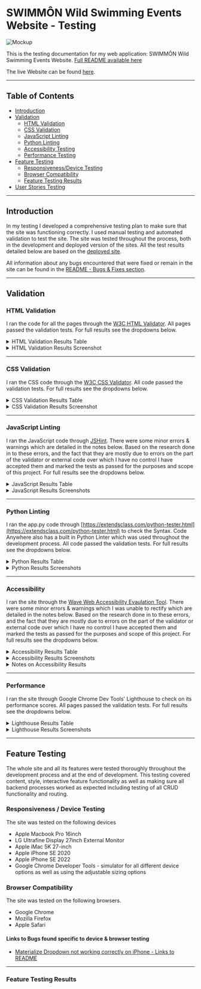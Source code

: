 # SWIMMÔN Wild Swimming Events Website - Testing

![Mockup]()

This is the testing documentation for my web application: SWIMMÔN Wild Swimming Events Website. [Full README available here](README.md) 


The live Website can be found [here](https://swim-mon.herokuapp.com/).

---

## Table of Contents

- [Introduction](#introduction)
- [Validation](#validation)
    - [HTML Validation](#html-validation)
    - [CSS Validation](#css-validation)
    - [JavaScript Linting](#javascript-linting)
    - [Python Linting](#python-linting)
    - [Accessibility Testing](#accessibility)
    - [Performance Testing](#performance)
- [Feature Testing](#feature-testing)
    - [Responsiveness/Device Testing](#responsiveness--device-testing)
    - [Browser Compatibility](#browser-compatibility)
    - [Feature Testing Results](#feature-testing-results)
- [User Stories Testing]()



---


## Introduction

In my testing I developed a comprehensive testing plan to make sure that the site was functioning correctly. I used manual testing and automated validation to test the site. The site was tested throughout the process, both in the development and deployed version of the sites. All the test results detailed below are based on the [deployed site](https://emmahewson.github.io/mp2_travel_quiz/).

All information about any bugs encountered that were fixed or remain in the site can be found in the [README - Bugs & Fixes section](README.md/#bugs--fixes).

- - -


## Validation

### HTML Validation

I ran the code for all the pages through the [W3C HTML Validator](https://validator.w3.org/nu/). All pages passed the validation tests. For full results see the dropdowns below.


<details><summary>HTML Validation Results Table</summary>

| **Feature**      | **Expected Outcome**                  | **Test Performed**                            | **Result**                                                                                                | **Pass / Fail** |
|------------------|---------------------------------------|-----------------------------------------------|-----------------------------------------------------------------------------------------------------------|-----------------|
| HOME             | Page passes validation with no errors | Ran page through https://validator.w3.org/nu/ | 1 error - fix - type attribute removed from JavaScript Materialize script tag                             | PASS            |
| JOIN             | Page passes validation with no errors | Ran page through https://validator.w3.org/nu/ | No errors                                                                                                 | PASS            |
| SIGN IN          | Page passes validation with no errors | Ran page through https://validator.w3.org/nu/ | No errors                                                                                                 | PASS            |
| EVENTS           | Page passes validation with no errors | Ran page through https://validator.w3.org/nu/ | No errors                                                                                                 | PASS            |
| EVENT            | Page passes validation with no errors | Ran page through https://validator.w3.org/nu/ | No errors                                                                                                 | PASS            |
| ADD EVENT        | Page passes validation with no errors | Ran page through https://validator.w3.org/nu/ | No errors                                                                                                 | PASS            |
| EDIT EVENT       | Page passes validation with no errors | Ran page through https://validator.w3.org/nu/ | No errors                                                                                                 | PASS            |
| PROFILE          | Page passes validation with no errors | Ran page through https://validator.w3.org/nu/ | No errors                                                                                                 | PASS            |
| LOCATION         | Page passes validation with no errors | Ran page through https://validator.w3.org/nu/ | No errors                                                                                                 | PASS            |
| MANAGE LOCATIONS | Page passes validation with no errors | Ran page through https://validator.w3.org/nu/ | No errors                                                                                                 | PASS            |
| ADD LOCATION     | Page passes validation with no errors | Ran page through https://validator.w3.org/nu/ | Errors - stray </div> tag (removed) & character ref not closed with semi-colon (added). No errors remain. | PASS            |
| EDIT LOCATION    | Page passes validation with no errors | Ran page through https://validator.w3.org/nu/ | Errors - stray </div> tag (removed) & character ref not closed with semi-colon (added). No errors remain. | PASS            |
| 404              | Page passes validation with no errors | Ran page through https://validator.w3.org/nu/ | No errors                                                                                                 | PASS            |
| 413              | Page passes validation with no errors | Ran page through https://validator.w3.org/nu/ | No errors                                                                                                 | PASS            |
| 415              | Page passes validation with no errors | Ran page through https://validator.w3.org/nu/ | No errors                                                                                                 | PASS            |
| 500              | Page passes validation with no errors | Ran page through https://validator.w3.org/nu/ | No errors                                                                                                 | PASS            |


</details>


<details><summary>HTML Validation Results Screenshot</summary>

<img src="">

_Due to the site having user authentication & log in as well as using Jinja templating to build the page I had to test the HTML using the validator's text-input. Therefore all the results images look identical. Above is a sample of what all the results looked like._

</details>


- - -


### CSS Validation

I ran the CSS code through the [W3C CSS Validator](https://jigsaw.w3.org/css-validator/#validate_by_input). All code passed the validation tests. For full results see the dropdowns below.


<details><summary>CSS Validation Results Table</summary>

| **Feature**    | **Expected Outcome**                  | **Test Performed**                                   | **Result**                                                                                                              | **Pass / Fail** |
|----------------|---------------------------------------|------------------------------------------------------|-------------------------------------------------------------------------------------------------------------------------|-----------------|
| CSS Validation | Page passes validation with no errors | Ran CSS through https://jigsaw.w3.org/css-validator/ | Error on transform value on location picker map transition. Adjustments made to transform values (changed from % value to decimal) and CSS passed with no errors. | PASS            |


</details>


<details><summary>CSS Validation Results Screenshot</summary>

<img src="">

</details>


- - -

### JavaScript Linting

I ran the JavaScript code through [JSHint](https://jshint.com/). There were some minor errors & warnings which are detailed in the notes below. Based on the research done in to these errors, and the fact that they are mostly due to errors on the part of the validator or external code over which I have no control I have accepted them and marked the tests as passed for the purposes and scope of this project. For full results see the dropdowns below.


<details><summary>JavaScript Results Table</summary>

| **Feature**        | **Expected Outcome**                  | **Test Performed**                         | **Result**                                                                                                                          | **Pass / Fail** |
|--------------------|---------------------------------------|--------------------------------------------|-------------------------------------------------------------------------------------------------------------------------------------|-----------------|
| back.js            | Page passes validation with no errors | Ran JavaScript through https://jshint.com/ | Minor errors including missing semi-colons and undeclared variables. All fixed. No errors remaining                                 | PASS            |
| event-form.js      | Page passes validation with no errors | Ran JavaScript through https://jshint.com/ | Minor errors including missing semi-colons and undeclared variables. All fixed. No errors remaining                                 | PASS            |
| file-validation.js | Page passes validation with no errors | Ran JavaScript through https://jshint.com/ | Minor errors including missing semi-colons. All fixed. No errors remaining                                                          | PASS            |
| map-event.js       | Page passes validation with no errors | Ran JavaScript through https://jshint.com/ | Warnings about undefined/unused variables - all are called elsewhere by Google Maps API. No other errors.                           | PASS            |
| map-location.js    | Page passes validation with no errors | Ran JavaScript through https://jshint.com/ | Warnings about undefined/unused variables - all are called elsewhere by Google Maps API. No other errors.                           | PASS            |
| map-picker.js      | Page passes validation with no errors | Ran JavaScript through https://jshint.com/ | Fixed 1 spelling mistake. Warnings about undefined/unused variables - all are called elsewhere by Google Maps API. No other errors. | PASS            |
| map.js             | Page passes validation with no errors | Ran JavaScript through https://jshint.com/ | Warnings about undefined/unused variables - all are called elsewhere by Google Maps API. No other errors.                           | PASS            |
| popover.js         | Page passes validation with no errors | Ran JavaScript through https://jshint.com/ | Fixed 1 missing semi-colon. No errors remaining.                                                                                    | PASS            |
| script.js          | Page passes validation with no errors | Ran JavaScript through https://jshint.com/ | Fixed 1 missing semi-colon. No errors remaining.                                                                                    | PASS            |
| scroll-top.js      | Page passes validation with no errors | Ran JavaScript through https://jshint.com/ | Fixed 2 semi-colons. No errors remaining.                                                                                           | PASS            |
| search.js          | Page passes validation with no errors | Ran JavaScript through https://jshint.com/ | Minor errors including missing semi-colons and undeclared variables. All fixed. No errors remaining                                 | PASS            |


</details>


<details><summary>JavaScript Results Screenshots</summary>



</details>


- - -

### Python Linting

I ran the app.py code through [https://extendsclass.com/python-tester.html](https://extendsclass.com/python-tester.html) to check the Syntax. Code Anywhere also has a built in Python Linter which was used throughout the development process. All code passed the validation tests. For full results see the dropdowns below.


<details><summary>Python Results Table</summary>

| **Feature**    | **Expected Outcome**       | **Test Performed**                                             | **Result**                 | **Pass / Fail** |
|----------------|----------------------------|----------------------------------------------------------------|----------------------------|-----------------|
| Python Linting | Code passes with no errors | Ran app.py through https://extendsclass.com/python-tester.html | Code passes with no errors | PASS            |


</details>


<details><summary>Python Results Screenshots</summary>

<img src="">

</details>


- - -


### Accessibility

I ran the site through the [Wave Web Accessibility Evaulation Tool](https://wave.webaim.org/). There were some minor errors & warnings which I was unable to rectify which are detailed in the notes below. Based on the research done in to these errors, and the fact that they are mostly due to errors on the part of the validator or external code over which I have no control I have accepted them and marked the tests as passed for the purposes and scope of this project. For full results see the dropdowns below.


<details><summary>Accessibility Results Table</summary>

| **Feature**      | **Expected Outcome**                  | **Test Performed**                        | **Results - Fixed**                                                                                                                                | **Results - issues remaining (see notes)**                                   | **Pass / Fail** |
|------------------|---------------------------------------|-------------------------------------------|----------------------------------------------------------------------------------------------------------------------------------------------------|------------------------------------------------------------------------------|-----------------|
| HOME             | Page passes validation with no errors | Ran page through https://wave.webaim.org/ | Contrast error (increased contrast of pink elements across site)                                                                                   | Recurring warnings. Map errors/warnings.                                     | PASS            |
| JOIN             | Page passes validation with no errors | Ran page through https://wave.webaim.org/ | No Errors                                                                                                                                          | Recurring warnings.                                                          | PASS            |
| SIGN IN          | Page passes validation with no errors | Ran page through https://wave.webaim.org/ | No Errors                                                                                                                                          | Recurring warnings.                                                          | PASS            |
| EVENTS           | Page passes validation with no errors | Ran page through https://wave.webaim.org/ | Contrast errors: increased contrast of edit/delete buttons across site. Same-page link warnings on modal close: replaced a element with p element. | Recurring warnings.                                                          | PASS            |
| EVENT            | Page passes validation with no errors | Ran page through https://wave.webaim.org/ | Warning - suspicious alt text: removed 'image of' text in alt description                                                                          | Recurring warnings. Map errors/warnings.                                     | PASS            |
| ADD EVENT        | Page passes validation with no errors | Ran page through https://wave.webaim.org/ | Timepicker empty button error:  reinstated clear button                                                                                            | Recurring warnings.  Dropdown select menu label error. Datepicker Tab index. | PASS            |
| EDIT EVENT       | Page passes validation with no errors | Ran page through https://wave.webaim.org/ | Timepicker empty button error:  reinstated clear button                                                                                            | Recurring warnings. Dropdown select menu label error. Datepicker Tab index.  | PASS            |
| PROFILE          | Page passes validation with no errors | Ran page through https://wave.webaim.org/ | Empty link on cards: added sr-only text to empty links. Warning - suspicious alt text: removed 'image of' text in alt description.                 | Recurring warnings.                                                          | PASS            |
| LOCATION         | Page passes validation with no errors | Ran page through https://wave.webaim.org/ | Empty link on cards: added sr-only text to empty links. Warning - suspicious alt text: removed 'image of' text in alt description.                 | Recurring warnings. Map errors/warnings.                                     | PASS            |
| MANAGE LOCATIONS | Page passes validation with no errors | Ran page through https://wave.webaim.org/ | Empty link on cards: added sr-only text to empty links. Warning - suspicious alt text: removed 'image of' text in alt description.                 | Recurring warnings.                                                          | PASS            |
| ADD LOCATION     | Page passes validation with no errors | Ran page through https://wave.webaim.org/ | N/A                                                                                                                                                | Recurring warnings. Map errors/warnings.                                     | PASS            |
| EDIT LOCATION    | Page passes validation with no errors | Ran page through https://wave.webaim.org/ | N/a                                                                                                                                                | Recurring warnings. Map errors/warnings.                                     | PASS            |
| Error Pages x4   | Pages pass validation with no errors  | Ran page through https://wave.webaim.org/ | No Errors                                                                                                                                          | Recurring warnings.                                                          | PASS            |


</details>


<details><summary>Accessibility Results Screenshots</summary>

</details>




<details><summary>Notes on Accessibility Results</summary>

There were a number of errors and warnings highlighted by the validation process. Many of these I was able to fix and the details of those are in the table. However a number of these were issues stemming from either Materialize or from Google Maps API which I have been unable to remedy as these are external resources. There were also a couple of recurring warnings which I was able to safely disregard.

__Recurring Warnings__

Wave threw up a couple of minor warnings on every page which linked to to the nav & the footer:
- Underlined Text: the email link in the footer threw up a warning that underlined text indicated a link, however as this text was in fact a link no warning was necessary and I disregarded it.
- Redundant Link: a warning about 2 adjacent items in the nav link going to the same place, in this case the logo and the first nav item, as this was my intention I disregarded this warning.


__Google Map Errors/Warnings__

Google Maps threw up a number of errors and warnings in the accessibility checks. These were:
- Error - Image map area missing alternative text:
    - I researched what was causing this and it is a consistent error on Google Maps that has no known fix that wouldn't in fact make the map less accessible. Because of this I have left the site as it is and the accessibility flagged error remains. More information here: https://stackoverflow.com/questions/59326196/google-map-missing-alt-of-image-causing-lower-accessibility
- Warnings - various, including orphaned form label, very small text, redundant title text, layout table
    - I am unable to make any changes to counteract these warnings as they all relate to Google Maps' own styling and layout and as they are only warnings and not errors I have left the map as it is.

__Error: Label for Dropdown Menu on Forms__

On the forms containing dropdown menus Wave threw up an error about there not being an associated label for the input. However I had included a label with a matching 'for' attribute. Looking in to this problem further I discovered that the issue was caused by the Materialize JavaScript code creating a new input element when it populated the dropdown. Unfortunately in order to fix this I would have to re-write the entire code for the dropdown from scratch and so I was unable to fix this error. [See Bug 13 - No label for select dropdown menus on forms - Links to README](README.md/#13-accessibility---no-label-for-select-dropdown-menus-on-forms)

__Datepicker Tab Index__

The Materialize Datepicker has a tab index which threw a warning on Wave. However as this was a warning and not an error I decided to leave it as it was rather than trying to rebuild the whole Datepicker.

</details>


- - -


### Performance

I ran the site through Google Chrome Dev Tools' Lighthouse to check on its performance scores. All pages passed the validation tests. For full results see the dropdowns below.


<details><summary>Lighthouse Results Table</summary>

| **Feature**      | **Expected Outcome**                                                | **Test Performed**                                 | **Result**     | **Pass / Fail** |
|------------------|---------------------------------------------------------------------|----------------------------------------------------|----------------|-----------------|
| HOME             | Page get acceptable performance scores with no major flagged issues | Ran page through Chrome Dev Tools Lighthouse tests | All scores 90+ | PASS            |
| JOIN             | Page get acceptable performance scores with no major flagged issues | Ran page through Chrome Dev Tools Lighthouse tests | All scores 90+ | PASS            |
| SIGN IN          | Page get acceptable performance scores with no major flagged issues | Ran page through Chrome Dev Tools Lighthouse tests | All scores 90+ | PASS            |
| EVENTS           | Page get acceptable performance scores with no major flagged issues | Ran page through Chrome Dev Tools Lighthouse tests | All scores 90+ | PASS            |
| EVENT            | Page get acceptable performance scores with no major flagged issues | Ran page through Chrome Dev Tools Lighthouse tests | All scores 90+ | PASS            |
| ADD EVENT        | Page get acceptable performance scores with no major flagged issues | Ran page through Chrome Dev Tools Lighthouse tests | All scores 90+ | PASS            |
| EDIT EVENT       | Page get acceptable performance scores with no major flagged issues | Ran page through Chrome Dev Tools Lighthouse tests | All scores 90+ | PASS            |
| PROFILE          | Page get acceptable performance scores with no major flagged issues | Ran page through Chrome Dev Tools Lighthouse tests | All scores 90+ | PASS            |
| LOCATION         | Page get acceptable performance scores with no major flagged issues | Ran page through Chrome Dev Tools Lighthouse tests | All scores 90+ | PASS            |
| MANAGE LOCATIONS | Page get acceptable performance scores with no major flagged issues | Ran page through Chrome Dev Tools Lighthouse tests | All scores 90+ | PASS            |
| ADD LOCATION     | Page get acceptable performance scores with no major flagged issues | Ran page through Chrome Dev Tools Lighthouse tests | All scores 90+ | PASS            |
| EDIT LOCATION    | Page get acceptable performance scores with no major flagged issues | Ran page through Chrome Dev Tools Lighthouse tests | All scores 90+ | PASS            |


</details>


<details><summary>Lighthouse Results Screenshots</summary>



</details>


- - -

## Feature Testing

The whole site and all its features were tested thoroughly throughout the development process and at the end of development. This testing covered content, style, interactive feature functionality as well as making sure all backend processes worked as expected including testing of all CRUD functionality and routing.

### **Responsiveness / Device Testing**

The site was tested on the following devices
* Apple Macbook Pro 16inch
* LG Ultrafine Display 27inch External Monitor
* Apple iMac 5K 27-inch
* Apple iPhone SE 2020
* Apple iPhone SE 2022
* Google Chrome Developer Tools - simulator for all different device options as well as using the adjustable sizing options

### **Browser Compatibility**

The site was tested on the following browsers.
* Google Chrome
* Mozilla Firefox
* Apple Safari

#### **Links to Bugs found specific to device & browser testing**

* [Materialize Dropdown not working correctly on iPhone - Links to README](README.md/#14-materialize-select-dropdown-on-iphone)

__ __

### **Feature Testing Results**